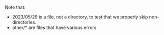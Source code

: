 Note that:

- 2023/05/29 is a file, not a directory, to test that we properly skip non-directories.
- other/* are files that have various errors
